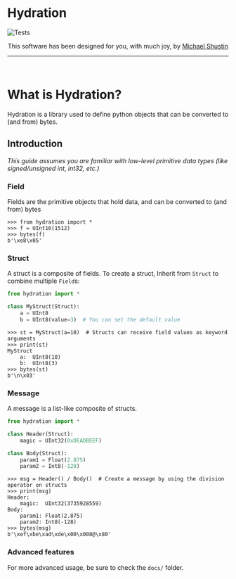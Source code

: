 # Hydration

![Tests](https://github.com/shustinm/hydration/workflows/Tests/badge.svg?branch=master)

<p align="center">
This software has been designed for you, with much joy, by <a href="http://github.shust.in">Michael Shustin</a>
</p>

---
<p>&nbsp;</p>

# What is Hydration?
Hydration is a library used to define python objects that can be converted to (and from) bytes.

## Introduction

<i>This guide assumes you are familiar with low-level primitive data types (like signed/unsigned int, int32, etc.) </i>

### Field
Fields are the primitive objects that hold data, 
and can be converted to (and from) bytes
```pycon
>>> from hydration import *
>>> f = UInt16(1512)
>>> bytes(f)
b'\xe8\x05'
```

### Struct
A struct is a composite of fields. 
To create a struct, Inherit from `Struct` to combine multiple `Field`s:
```python
from hydration import *

class MyStruct(Struct):
    a = UInt8
    b = UInt8(value=3)  # You can set the default value
```

```pycon
>>> st = MyStruct(a=10)  # Structs can receive field values as keyword arguments
>>> print(st) 
MyStruct
    a:	UInt8(10)
    b:	UInt8(3)
>>> bytes(st)
b'\n\x03'
```

### Message
A message is a list-like composite of structs.
```python
from hydration import *

class Header(Struct):
    magic = UInt32(0xDEADBEEF)

class Body(Struct):
    param1 = Float(2.875)
    param2 = Int8(-128)
```
```pycon
>>> msg = Header() / Body()  # Create a message by using the division operator on structs
>>> print(msg)
Header:
	magic:	UInt32(3735928559)
Body:
	param1:	Float(2.875)
	param2:	Int8(-128)
>>> bytes(msg)
b'\xef\xbe\xad\xde\x00\x008@\x80'
```

### Advanced features
For more advanced usage, be sure to check the `docs/` folder.